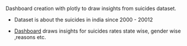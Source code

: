 Dashboard creation with plotly to draw insights from suicides dataset.
* Dataset is about the suicides in india since 2000 - 20012

* [Dashboard](https://github.com/AtufaShireen/Hackathons/blob/main/dashboards_dash/page_images/fulldashboard.jpg) draws insights for suicides rates state wise, gender wise ,reasons etc.
